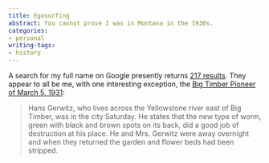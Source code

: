 ```yaml
---
title: Egosurfing
abstract: You cannot prove I was in Montana in the 1930s.
categories:
- personal
writing-tags:
- history
---
```


A search for my full name on Google presently returns [217 results][1].  They appear to all be me, with one interesting exception, the [Big Timber Pioneer of March 5, 1931][2]:

   [1]: http://www.google.com/search?q=%22Hans+Gerwitz%22
   [2]: http://ftp.rootsweb.com/pub/usgenweb/mt/sweetgrass/misc/sgctidbits4.txt

> Hans Gerwitz, who lives across the Yellowstone river east of Big Timber, was in the city Saturday. He states that the new type of worm, green with black and brown spots on its back, did a good job of destruction at his place. He and Mrs. Gerwitz were away overnight and when they returned the garden and flower beds had been stripped.
